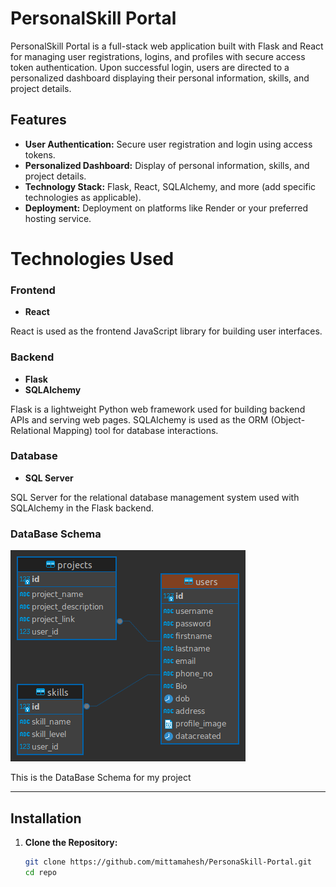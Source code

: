 # PersonalSkill Portal

PersonalSkill Portal is a full-stack web application built with Flask and React for managing user registrations, logins, and profiles with secure access token authentication. Upon successful login, users are directed to a personalized dashboard displaying their personal information, skills, and project details.

## Features

- **User Authentication:** Secure user registration and login using access tokens.
- **Personalized Dashboard:** Display of personal information, skills, and project details.
- **Technology Stack:** Flask, React, SQLAlchemy, and more (add specific technologies as applicable).
- **Deployment:** Deployment on platforms like Render or your preferred hosting service.

# Technologies Used

### Frontend

- **React**

React is used as the frontend JavaScript library for building user interfaces.

### Backend

- **Flask**
- **SQLAlchemy**

Flask is a lightweight Python web framework used for building backend APIs and serving web pages. SQLAlchemy is used as the ORM (Object-Relational Mapping) tool for database interactions.

### Database

- **SQL Server** 

SQL Server for the relational database management system used with SQLAlchemy in the Flask backend.


### DataBase Schema

![ER-Diagram](ER-Diagram.png)

This is the DataBase Schema for my project

---

## Installation

1. **Clone the Repository:**
   ```bash
   git clone https://github.com/mittamahesh/PersonaSkill-Portal.git
   cd repo
